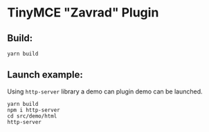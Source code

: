 # TinyMCE "Zavrad" Plugin

## Build:

```
yarn build
```

## Launch example:

Using `http-server` library a demo can plugin demo can be launched.

```
yarn build
npm i http-server
cd src/demo/html
http-server
```